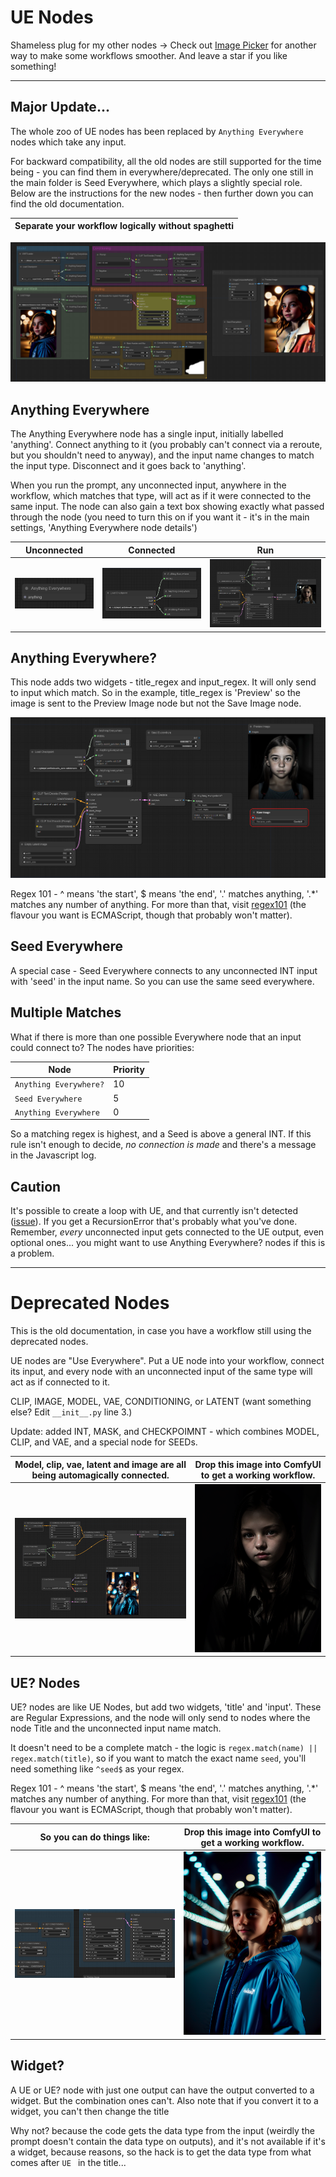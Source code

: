 # UE Nodes

Shameless plug for my other nodes -> Check out [Image Picker](https://github.com/chrisgoringe/cg-image-picker) for another way to make some workflows smoother. And leave a star if you like something!

---

## Major Update...

The whole zoo of UE nodes has been replaced by `Anything Everywhere` nodes which take any input.

For backward compatibility, all the old nodes are still supported for the time being - you can find them in everywhere/deprecated. The only one still in the main folder is Seed Everywhere, which plays a slightly special role. Below are the instructions for the new nodes - then further down you can find the old documentation.

|Separate your workflow logically without spaghetti|
|-|
![separate](docs/separate.png)

## Anything Everywhere

The Anything Everywhere node has a single input, initially labelled 'anything'. Connect anything to it (you probably can't connect via a reroute, but you shouldn't need to anyway), and the input name changes to match the input type. Disconnect and it goes back to 'anything'.

When you run the prompt, any unconnected input, anywhere in the workflow, which matches that type, will act as if it were connected to the same input. The node can also gain a text box showing exactly what passed through the node (you need to turn this on if you want it - it's in the main settings, 'Anything Everywhere node details')

|Unconnected|Connected|Run|
|-|-|-|
|![Unconnected](docs/unconnected.png)|![Connected](docs/connected.png)|![Run](docs/run.png)|

## Anything Everywhere?

This node adds two widgets - title_regex and input_regex. It will only send to input which match. So in the example, title_regex is 'Preview' so the image is sent to the Preview Image node but not the Save Image node.

![regex](docs/regex.png)

Regex 101 - ^ means 'the start', $ means 'the end', '.' matches anything, '.*' matches any number of anything. For more than that, visit [regex101](https://regex101.com/) (the flavour you want is ECMAScript, though that probably won't matter).

## Seed Everywhere

A special case - Seed Everywhere connects to any unconnected INT input with 'seed' in the input name. So you can use the same seed everywhere.

## Multiple Matches

What if there is more than one possible Everywhere node that an input could connect to? The nodes have priorities:

|Node|Priority|
|-|-|
|`Anything Everywhere?`|10|
|`Seed Everywhere`|5|
|`Anything Everywhere`|0|

So a matching regex is highest, and a Seed is above a general INT. If this rule isn't enough to decide, *no connection is made* and there's a message in the Javascript log.

## Caution

It's possible to create a loop with UE, and that currently isn't detected ([issue](https://github.com/chrisgoringe/cg-use-everywhere/issues/6)). If you get a RecursionError that's probably what you've done. Remember, *every* unconnected input gets connected to the UE output, even optional ones... you might want to use Anything Everywhere? nodes if this is a problem.



---

# Deprecated Nodes

This is the old documentation, in case you have a workflow still using the deprecated nodes. 


UE nodes are "Use Everywhere". Put a UE node into your workflow, connect its input, and every node with an unconnected input of the same type will act as if connected to it. 

CLIP, IMAGE, MODEL, VAE, CONDITIONING, or LATENT (want something else? Edit `__init__.py` line 3.)

Update: added INT, MASK, and CHECKPOIMNT - which combines MODEL, CLIP, and VAE, and a special node for SEEDs.

| Model, clip, vae, latent and image are all being automagically connected. | Drop this image into ComfyUI to get a working workflow. |
|-|-|
|![workflow](docs/workflow.png)|![portrait](docs/portrait.png)|

## UE? Nodes

UE? nodes are like UE Nodes, but add two widgets, 'title' and 'input'. These are Regular Expressions, and the node will only send to nodes where the node Title and the unconnected input name match. 

It doesn't need to be a complete match - the logic is `regex.match(name) || regex.match(title)`, so if you want to match the exact name `seed`, you'll need something like `^seed$` as your regex.

Regex 101 - ^ means 'the start', $ means 'the end', '.' matches anything, '.*' matches any number of anything. For more than that, visit [regex101](https://regex101.com/) (the flavour you want is ECMAScript, though that probably won't matter).

| So you can do things like: | Drop this image into ComfyUI to get a working workflow. |
|-|-|
|![this](docs/UEQ.png)|![drop](docs/UEQportrait.png)|

## Widget?

A UE or UE? node with just one output can have the output converted to a widget. But the combination ones can't. Also note that if you convert it to a widget, you can't then change the title

Why not? because the code gets the data type from the input (weirdly the prompt doesn't contain the data type on outputs), and it's not available if it's a widget, because reasons, so the hack is to get the data type from what comes after `UE ` in the title...
